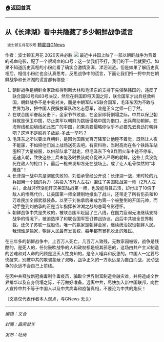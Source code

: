 ###  [:house:返回首頁](https://github.com/ourhimalayas/txt)
---


## 从《长津湖》看中共隐藏了多少朝鲜战争谎言
` 波士顿五月花农场` [轉載自GNews](https://gnews.org/zh-hans/1581692/)

作者：波士顿五月花 2020灭共必胜
![](https://assets.gnews.org/wp-content/uploads/2021/10/20211008.jpg)
最近中共国上映了一部以朝鲜战争为背景的鸡血电影，配了一个很鸡血的口号：这一仗我们不打，我们的下一代就要打。如果不知道历史真相的小粉红看了确实会激情澎湃，涕泗流涟。但是如果了解历史真相后，相信小粉红也会认真思考，反思战争中的谎言，下面让我们捋一捋中共在朝鲜战争和长津湖的谎言都有哪些：

1. 朝鲜战争是朝鲜金家政权得到斯大林和毛泽东的支持下先侵略韩国的，违反了联合国82号和83号决议，然后在韩国即将灭国之际，联合国军才出兵拯救韩国。朝鲜战争不是中美对决，而是中朝军队VS联合国军，毛泽东因为不敢与世界为敌，把中国人民解放军队改名志愿军，谁是正义之师一目了然。
2. 在联合国军奋起反击下，金家节节败退，在金家即将倒塌之际，中共以保卫朝鲜就是保卫中国，防止美军以朝鲜为跳板侵略中国为借口，出兵帮助朝鲜。在海岸线和边境线如此宽广的中国，如果真要侵略你似乎不必要先去费劲打朝鲜吧？这岂不是脱裤子放屁–多此一举吗？
3. 毛泽东之所以要出兵朝鲜，是因为国民党百万降军让他睡不着觉，既然让人夜不能寐，不如把他们派上战场送死去吧。有资料称，当时高岗在各个铁路车站囤积了大量被服，以供部队拿了就走。但毛泽东下令9兵团火车中途不停车，迅速入朝，致使这些士兵未能及时换装就仓促进入严寒的朝鲜，这些士兵没能死在敌人的枪口下，最后一枪未发却冻死在战场上。成了让人毛骨悚然的”冰雕连”！
4. 长津湖一战中共是彻底失败的，刘伯承曾经公开说：长津湖一战，宋时轮的九兵团用一个团的兵力（共投入15万人左右）围住了美国陆战第一师（2万人左右），此战非但没能歼灭美国陆战第一师，也没能将其击溃，却付出了10倍于敌人的惨痛代价，让美国第一师全建制地撤出了战斗，还带走了所有伤员和10万难民加全部武器装备。以至于刘伯承后来成为第一个被整倒的开国元帅，而动手整到刘伯承的正是当年指挥长津湖之战的总司令彭德怀。
5. 朝鲜战争中共是失败的，被联合国军赶回了三八线，在国力疲弱无法继续支持战争的情况下，被迫选择了和联合国军签订停战协议。战后中共被全世界制裁，还欠了苏联一屁股债。唯一的赢家是朝鲜金家，继续统治奴役朝鲜人民。我想谁是输家，朝鲜人民最有发言权，每年都有冒死脱北的难民。


在三年多的朝鲜战争中，上百万人死亡，几百万人致残，无数家园被毁，战争是残酷的，是死人的，任何鼓吹战争的人和政权都是极其邪恶的，这场由共产主义制造的苦难和对人命的罔顾是泯灭人性良知的，是令人唾弃和反思的。中国人一定要尽快醒来，别被中共的欺骗蒙蔽了双眼，战争正义的一方永远是为自由而战，发动战争的永远不会自己上前线。

在因中共释放新冠病毒制作毒疫苗，骗取全世界财富制造金融灾难，并将造成全世界排华以及自身倒塌之际，千万做好准备，远离中共，尽快加入新中国联邦，向世人宣传中共不等于中国人以及中共病毒和疫苗真相，不要沦为中共的炮灰！

（文章仅代表作者本人观点，与GNews 无关）

* * *

*编辑：文合*

*封面：霹雳鼠年*

*发布：吐纳*
